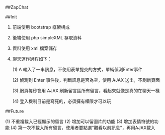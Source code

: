 ##ZapChat

 ##Init
 
  1. 前端使用 bootstrap 框架構成
  2. 後端使用 php simpleXML 存取資料
  3. 資料使用 xml 檔案儲存
  4. 聊天運作過程如下：

     (1) A 輸入了一串訊息，不使用表單提交的方式，單純偵測Enter事件
     
     (2) 偵測到 Enter 事件後，判斷訊息是否為空，使用 AJAX 送出，不刷新頁面
     
     (3) 網頁每秒會用 AJAX 刷新留言區所有留言，看起來就像是真的在聊天一樣
     
     (4) 登入機制目前是寫死的，必須擁有權限才可以玩
     
  ##Future

  (1) 不重複載入已經顯示的留言
  (2) 增加可以留圖片的功能
  (3) 增加表情符號的功能
  (4) 第一次不載入所有留言，使用者要點選"觀看以前訊息"，再用AJAX載入
